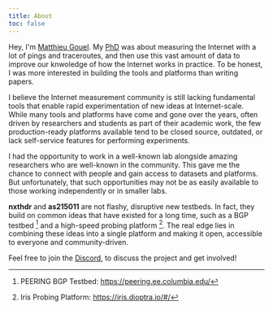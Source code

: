 ```yaml
---
title: About
toc: false
---
```


Hey, I'm [Matthieu Gouel](https://matthieugouel.name/). My [PhD](https://theses.hal.science/tel-04164622v1/document) was about measuring the Internet with a lot of pings and traceroutes, and then use this vast amount of data to improve our knwoledge of how the Internet works in practice. To be honest, I was more interested in building the tools and platforms than writing papers.

I believe the Internet measurement community is still lacking fundamental tools that enable rapid experimentation of new ideas at Internet-scale. While many tools and platforms have come and gone over the years, often driven by researchers and students as part of their academic work, the few production-ready platforms available tend to be closed source, outdated, or lack self-service features for performing experiments.

I had the opportunity to work in a well-known lab alongside amazing researchers who are well-known in the community. This gave me the chance to connect with people and gain access to datasets and platforms. But unfortunately, that such opportunities may not be as easily available to those working independently or in smaller labs.

**nxthdr** and **as215011** are not flashy, disruptive new testbeds. In fact, they build on common ideas that have existed for a long time, such as a BGP testbed [^1] and a high-speed probing platform [^2]. The real edge lies in combining these ideas into a single platform and making it open, accessible to everyone and community-driven.

Feel free to join the [Discord](https://discord.gg/KRsVs7jafg), to discuss the project and get involved!


[^1]: PEERING BGP Testbed: https://peering.ee.columbia.edu/
[^2]: Iris Probing Platform: https://iris.dioptra.io/#/